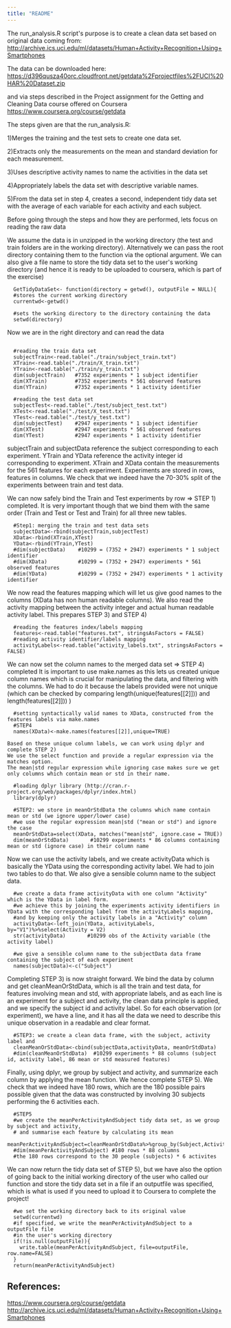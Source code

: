 ```yaml
---
title: "README"
---
```



The run_analysis.R script's purpose is to create a clean data set based on original data coming from:
http://archive.ics.uci.edu/ml/datasets/Human+Activity+Recognition+Using+Smartphones

The data can be downloaded here:
https://d396qusza40orc.cloudfront.net/getdata%2Fprojectfiles%2FUCI%20HAR%20Dataset.zip 

and via steps described in the Project assignment for the Getting and Cleaning Data course offered on Coursera
https://www.coursera.org/course/getdata

The steps given are that the run_analysis.R:

1)Merges the training and the test sets to create one data set.

2)Extracts only the measurements on the mean and standard deviation for each measurement.

3)Uses descriptive activity names to name the activities in the data set

4)Appropriately labels the data set with descriptive variable names. 

5)From the data set in step 4, creates a second, independent tidy data set with the average of each variable for each activity and each subject.



Before going through the steps and how they are performed, lets focus on reading the raw data

We assume the data is in unzipped in the working directory (the test and train folders are in the working directory).
Alternatively we can pass the root directory containing them to the function via the optional argument.
We can also give a file name to store the tidy data set to the user's working directory (and hence it is ready to be uploaded to coursera, which is part of the exercise)

```{r}
  GetTidyDataSet<- function(directory = getwd(), outputFile = NULL){
  #stores the current working directory
  currentwd<-getwd()
  
  #sets the working directory to the directory containing the data
  setwd(directory)
```
 
 Now we are in the right directory and can read the data
```{r}
  
  #reading the train data set
  subjectTrain<-read.table("./train/subject_train.txt")
  XTrain<-read.table("./train/X_train.txt")
  YTrain<-read.table("./train/y_train.txt")
  dim(subjectTrain)   #7352 experiments * 1 subject identifier
  dim(XTrain)         #7352 experiments * 561 observed features
  dim(YTrain)         #7352 experiments * 1 activity identifier
  
  #reading the test data set
  subjectTest<-read.table("./test/subject_test.txt")
  XTest<-read.table("./test/X_test.txt")
  YTest<-read.table("./test/y_test.txt")
  dim(subjectTest)    #2947 experiments * 1 subject identifier
  dim(XTest)          #2947 experiments * 561 observed features
  dim(YTest)          #2947 experiments * 1 activity identifier
```

subjectTrain and subjectData reference the subject corresponding to each experiment.
YTrain and YData reference the activity integer id corresponding to experiment.
XTrain and XData contain the measurements for the 561 features for each experiment.
Experiments are stored in rows, features in columns.
We check that we indeed have the 70-30% split of the experiments between train and test data.

We can now safely bind the Train and Test experiments by row => STEP 1) completed.
It is very important though that we bind them with the same order (Train and Test or Test and Train) for all three new tables.
```{r}
  #Step1: merging the train and test data sets
  subjectData<-rbind(subjectTrain,subjectTest)
  XData<-rbind(XTrain,XTest)
  YData<-rbind(YTrain,YTest)
  #dim(subjectData)    #10299 = (7352 + 2947) experiments * 1 subject identifier
  #dim(XData)          #10299 = (7352 + 2947) experiments * 561 observed features
  #dim(YData)          #10299 = (7352 + 2947) experiments * 1 activity identifier
```
  
  
  We now read the features mapping which will let us give good names to the columns (XData has non human readable columns).
  We also read the activity mapping between the activity integer and actual human readable activity label.
  This prepares STEP 3) and STEP 4)
```{r}
  #reading the features index/labels mapping 
  features<-read.table("features.txt", stringsAsFactors = FALSE)
  #reading activity identifier/labels mapping
  activityLabels<-read.table("activity_labels.txt", stringsAsFactors = FALSE)
```
  
  
  We can now set the column names to the merged data set => STEP 4) completed
  It is important to use make.names as this lets us created unique column names which is crucial for manipulating the data, and filtering with the columns. We had to do it because the labels provided were not unique (which can be checked by comparing length(unique(features[[2]])) and length(features[[2]])) )
```{r}
  #setting syntactically valid names to XData, constructed from the features labels via make.names
  #STEP4
  names(XData)<-make.names(features[[2]],unique=TRUE)
```
	
	
	Based on these unique column labels, we can work using dplyr and complete STEP 2)
	We use the select function and provide a regular expression via the matches option.
	The mean|std regular expression while ignoring case makes sure we get only columns which contain mean or std in their name.
```{r}
  #loading dplyr library (http://cran.r-project.org/web/packages/dplyr/index.html)
  library(dplyr)
  
  #STEP2: we store in meanOrStdData the columns which name contain mean or std (we ignore upper/lower case)
  #we use the regular expression mean|std ("mean or std") and ignore the case
  meanOrStdData=select(XData, matches("mean|std", ignore.case = TRUE))
  dim(meanOrStdData)       #10299 experiments * 86 columns containing mean or std (ignore case) in their column name 
```
  
  Now we can use the activity labels, and we create activityData which is basically the YData using the corresponding activity label. We had to join two tables to do that.
  We also give a sensible column name to the subject data.
```{r}
  #we create a data frame activityData with one column "Activity" which is the YData in label form.
  #we achieve this by joining the experiments activity identifiers in YData with the corresponding label from the activityLabels mapping, 
  #and by keeping only the activity labels in a "Activity" column
  activityData<-left_join(YData, activityLabels, by="V1")%>%select(Activity = V2)
  str(activityData)       #10299 obs of the Activity variable (the activity label)
 
  #we give a sensible column name to the subjectData data frame containing the subject of each experiment
  names(subjectData)<-c("Subject")
```
  Completing STEP 3) is now straight forward.
  We bind the data by column and get cleanMeanOrStdData, which is all the train and test data, for features involving mean and std, with appropriate labels, and as each line is an experiment for a subject and activity, the clean data principle is applied, and we specify the subject id and activity label.
So for each observation (or experiment), we have a line, and it has all the data we need to describe this unique observation in a readable and clear format.
```{r}
  #STEP3: we create a clean data frame, with the subject, activity label and
  cleanMeanOrStdData<-cbind(subjectData,activityData, meanOrStdData)
  #dim(cleanMeanOrStdData)  #10299 experiments * 88 columns (subject id, activity label, 86 mean or std measured features)
```
  
  Finally, using dplyr, we group by subject and activity, and summarize each column by applying the mean function.
  We hence complete STEP 5).
  We check that we indeed have 180 rows, which are the 180 possible pairs possible given that the data was constructed by involving 30 subjects performing the 6 activities each.
```{r}
  #STEP5
  #we create the meanPerActivityAndSubject tidy data set, as we group by subject and activity, 
  # and summarise each feature by calculating its mean
  meanPerActivityAndSubject=cleanMeanOrStdData%>%group_by(Subject,Activity)%>%summarise_each(funs(mean))
  #dim(meanPerActivityAndSubject) #180 rows * 88 columns
  #the 180 rows correspond to the 30 people (subjects) * 6 activites
```
  
  We can now return the tidy data set of STEP 5), but we have also the option of going back to the initial working directory of the user who called our function and store the tidy data set in a file if an outputfile was specified, which is what is used if you need to upload it to Coursera to complete the project!
```{r}
  #we set the working directory back to its original value
  setwd(currentwd)
  #if specified, we write the meanPerActivityAndSubject to a outputFile file
  #in the user's working directory
  if(!is.null(outputFile)){
    write.table(meanPerActivityAndSubject, file=outputFile, row.name=FALSE)
  }
  return(meanPerActivityAndSubject)
```
  
References:
---
https://www.coursera.org/course/getdata
http://archive.ics.uci.edu/ml/datasets/Human+Activity+Recognition+Using+Smartphones
  






